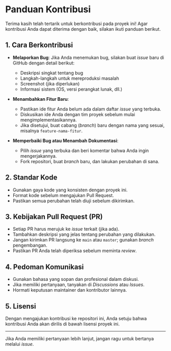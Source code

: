 # Panduan Kontribusi

Terima kasih telah tertarik untuk berkontribusi pada proyek ini! Agar kontribusi Anda dapat diterima dengan baik, silakan ikuti panduan berikut.

## 1. Cara Berkontribusi

- **Melaporkan Bug**: Jika Anda menemukan bug, silakan buat *issue* baru di GitHub dengan detail berikut:
  - Deskripsi singkat tentang bug
  - Langkah-langkah untuk mereproduksi masalah
  - Screenshot (jika diperlukan)
  - Informasi sistem (OS, versi perangkat lunak, dll.)

- **Menambahkan Fitur Baru**:  
  - Pastikan ide fitur Anda belum ada dalam daftar *issue* yang terbuka.  
  - Diskusikan ide Anda dengan tim proyek sebelum mulai mengimplementasikannya.  
  - Jika disetujui, buat cabang (*branch*) baru dengan nama yang sesuai, misalnya `feature-nama-fitur`.  

- **Memperbaiki Bug atau Menambah Dokumentasi**:  
  - Pilih *issue* yang terbuka dan beri komentar bahwa Anda ingin mengerjakannya.  
  - Fork repositori, buat *branch* baru, dan lakukan perubahan di sana.  

## 2. Standar Kode

- Gunakan gaya kode yang konsisten dengan proyek ini.
- Format kode sebelum mengajukan Pull Request.
- Pastikan semua perubahan telah diuji sebelum dikirimkan.

## 3. Kebijakan Pull Request (PR)

- Setiap PR harus merujuk ke *issue* terkait (jika ada).
- Tambahkan deskripsi yang jelas tentang perubahan yang dilakukan.
- Jangan kirimkan PR langsung ke `main` atau `master`; gunakan *branch* pengembangan.
- Pastikan PR Anda telah diperiksa sebelum meminta *review*.

## 4. Pedoman Komunikasi

- Gunakan bahasa yang sopan dan profesional dalam diskusi.
- Jika memiliki pertanyaan, tanyakan di *Discussions* atau *Issues*.
- Hormati keputusan maintainer dan kontributor lainnya.

## 5. Lisensi

Dengan mengajukan kontribusi ke repositori ini, Anda setuju bahwa kontribusi Anda akan dirilis di bawah lisensi proyek ini.

---

Jika Anda memiliki pertanyaan lebih lanjut, jangan ragu untuk bertanya melalui *issue*.
